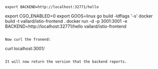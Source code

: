 ```
export BACKEND=http://localhost:32771/hello
```

export CGO_ENABLED=0
export GOOS=linux
go build -ldflags '-s' 
docker build -t vallard/istio-frontend .
docker run -d -p 3001:3001 -e BACKEND=http://localhost:32771/hello vallard/istio-frontend
```

Now curl the fronend:

```
curl localhost:3001/
```

It will now return the version that the backend reports. 
